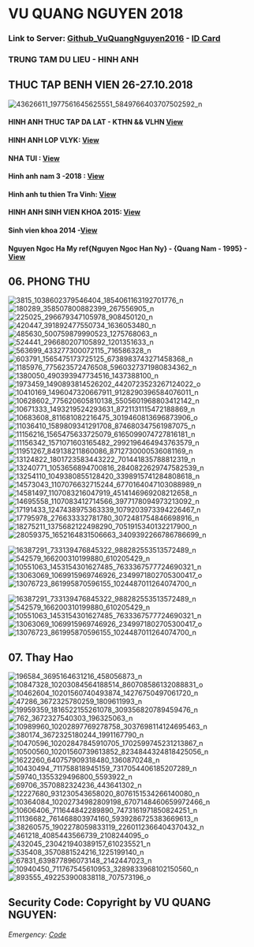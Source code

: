 # VU QUANG NGUYEN 2018 
### Link to Server: [Github_VuQuangNguyen2016](https://vuquangnguyen2016.github.io/Webpage/) - [ID Card](https://github.com/vuquangnguyen2018/WebStudio/issues/12)
### TRUNG TAM DU LIEU  - HINH ANH
## THUC TAP BENH VIEN 26-27.10.2018
<!--ChoRayHospital20181026-->
![43626611_1977561645625551_5849766403707502592_n](https://user-images.githubusercontent.com/41269309/47566232-3a65d580-d955-11e8-8240-c4163af7967d.jpg)




#### HINH ANH THUC TAP DA LAT - KTHN && VLHN [View](https://github.com/vuquangnguyen2018/WebStudio/issues/2)
<!--Track 2-->
#### HINH ANH LOP VLYK: [View](https://github.com/vuquangnguyen2018/WebStudio/issues/3)
#### NHA TUI : [View](https://github.com/vuquangnguyen2018/WebStudio/issues/7)

<!--The end-->


#### Hinh anh nam 3 -2018 : [View](https://github.com/vuquangnguyen2018/WebStudio/issues/4)
#### Hinh anh tu thien Tra Vinh: [View](https://github.com/vuquangnguyen2018/WebStudio/issues/1)
#### HINH ANH SINH VIEN KHOA 2015: [View](https://github.com/vuquangnguyen2018/WebStudio/issues/8)
#### Sinh vien khoa 2014 -[View](https://github.com/vuquangnguyen2018/WebStudio/issues/5)
#### Nguyen Ngoc Ha My ref{Nguyen Ngoc Han Ny} - {Quang Nam - 1995} -[View](https://github.com/vuquangnguyen2018/WebStudio/issues/13)
## 06. PHONG THU
<!--Phong Thu-->

![3815_1038602379546404_1854061163192701776_n](https://user-images.githubusercontent.com/41269309/44953734-d0cfca80-aec1-11e8-91a6-6a6a3acd39e6.jpg)
![180289_358507800882399_267556905_n](https://user-images.githubusercontent.com/41269309/44953735-d0cfca80-aec1-11e8-8305-f3d7df1c7c73.jpg)
![225025_296679347105978_908450120_n](https://user-images.githubusercontent.com/41269309/44953736-d0cfca80-aec1-11e8-991c-3e7299bbe980.jpg)
![420447_391892477550734_1636053480_n](https://user-images.githubusercontent.com/41269309/44953737-d1686100-aec1-11e8-9681-593207c86055.jpg)
![485630_500759879990523_1275768063_n](https://user-images.githubusercontent.com/41269309/44953738-d1686100-aec1-11e8-867b-8f6bc7c5cb4d.jpg)
![524441_296680207105892_1201351633_n](https://user-images.githubusercontent.com/41269309/44953739-d200f780-aec1-11e8-8a4a-28d7ad70bbc9.jpg)
![563699_433277300072115_716586328_n](https://user-images.githubusercontent.com/41269309/44953740-d200f780-aec1-11e8-816b-719dc677755a.jpg)
![603791_1565475173725125_6738983743271458368_n](https://user-images.githubusercontent.com/41269309/44953741-d2998e00-aec1-11e8-9101-eb1a74a260da.jpg)
![1185976_775623572476508_5960327371980834362_n](https://user-images.githubusercontent.com/41269309/44953742-d2998e00-aec1-11e8-92d7-89ab47bcf997.jpg)
![1380050_490393947734516_1437388100_n](https://user-images.githubusercontent.com/41269309/44953743-d3322480-aec1-11e8-866b-d15efb6aacbe.jpg)
![1973459_1490893814526202_4420723523267124022_o](https://user-images.githubusercontent.com/41269309/44953744-d3322480-aec1-11e8-87c6-75d6b5861442.jpg)
![10410169_1496047320667911_9128290396584076011_n](https://user-images.githubusercontent.com/41269309/44953745-d3cabb00-aec1-11e8-9cb7-b48f26ec3dc1.jpg)
![10628602_775620605810138_5505601968803412142_n](https://user-images.githubusercontent.com/41269309/44953746-d3cabb00-aec1-11e8-8458-1d2235b393c5.jpg)
![10671333_1493219524293631_8721131115472188869_n](https://user-images.githubusercontent.com/41269309/44953747-d4635180-aec1-11e8-90b7-27ec38543dcd.jpg)
![10683608_811681082216475_3019460813696873906_o](https://user-images.githubusercontent.com/41269309/44953748-d4635180-aec1-11e8-8bb1-d8792248a8e1.jpg)
![11036410_1589809341291708_874680347561987075_n](https://user-images.githubusercontent.com/41269309/44953749-d4fbe800-aec1-11e8-9fd0-c53012233993.jpg)
![11156216_1565475633725079_6165099074727816181_n](https://user-images.githubusercontent.com/41269309/44953750-d4fbe800-aec1-11e8-9c63-72092a895134.jpg)
![11156342_1571071603165482_2992196464943763579_n](https://user-images.githubusercontent.com/41269309/44953751-d5947e80-aec1-11e8-9bfe-1fb466b06540.jpg)
![11951267_849138211860086_8712730000536081169_n](https://user-images.githubusercontent.com/41269309/44953752-d62d1500-aec1-11e8-8c18-ac2e39962744.jpg)
![13124822_1801723583443222_701441835788812319_n](https://user-images.githubusercontent.com/41269309/44953753-d62d1500-aec1-11e8-8906-a2b06fabe0d7.jpg)
![13240771_1053656894700816_2840822629747582539_n](https://user-images.githubusercontent.com/41269309/44953754-d6c5ab80-aec1-11e8-977b-18c5fcff3760.jpg)
![13254110_1049380855128420_3398915741284808618_n](https://user-images.githubusercontent.com/41269309/44953755-d6c5ab80-aec1-11e8-9061-ca898e9cf443.jpg)
![14573043_1107076632715244_6770164047103088989_n](https://user-images.githubusercontent.com/41269309/44953756-d75e4200-aec1-11e8-9fcb-80f06fb6c522.jpg)
![14581497_1107083216047919_4514146969208212658_n](https://user-images.githubusercontent.com/41269309/44953757-d7f6d880-aec1-11e8-9302-58ba25b12f71.jpg)
![14695558_1107083412714566_3977178094973213092_n](https://user-images.githubusercontent.com/41269309/44953758-d7f6d880-aec1-11e8-89c7-9303ddc5dfb9.jpg)
![17191433_1247438975363339_1079203973394226467_n](https://user-images.githubusercontent.com/41269309/44953759-d88f6f00-aec1-11e8-953a-5883ca416baf.jpg)
![17795978_276633332781780_3072481754846698916_n](https://user-images.githubusercontent.com/41269309/44953760-d88f6f00-aec1-11e8-9522-f1bab7eb2a9b.jpg)
![18275211_1375682122498290_7051915340132217900_n](https://user-images.githubusercontent.com/41269309/44953761-d9280580-aec1-11e8-9a87-c536ee4b0adc.jpg)
![28059375_1652164831506663_3409392266786786699_n](https://user-images.githubusercontent.com/41269309/44953762-d9280580-aec1-11e8-94e8-ea0fd0e8e68b.jpg)
<!--Mai - NY-->
![16387291_733139476845322_988282553513572489_n](https://user-images.githubusercontent.com/41269309/44953786-69fee100-aec2-11e8-9644-4f25dba77b4d.jpg)
![542579_166200310199880_610205429_n](https://user-images.githubusercontent.com/41269309/44953788-7125ef00-aec2-11e8-9754-6594ec12b65f.jpg)
![10551063_1453154301627485_7633367577724690321_n](https://user-images.githubusercontent.com/41269309/44953789-71be8580-aec2-11e8-8043-8ebab23598fd.jpg)
![13063069_1069915969746926_2349971802705300417_o](https://user-images.githubusercontent.com/41269309/44953790-72571c00-aec2-11e8-91b0-a77a7896be9c.jpg)
![13076723_861995870596155_1024487011264074700_n](https://user-images.githubusercontent.com/41269309/44953791-72571c00-aec2-11e8-8b69-536841ad51ef.jpg)
<!--Mai - NY-->
![16387291_733139476845322_988282553513572489_n](https://user-images.githubusercontent.com/41269309/44953786-69fee100-aec2-11e8-9644-4f25dba77b4d.jpg)
![542579_166200310199880_610205429_n](https://user-images.githubusercontent.com/41269309/44953788-7125ef00-aec2-11e8-9754-6594ec12b65f.jpg)
![10551063_1453154301627485_7633367577724690321_n](https://user-images.githubusercontent.com/41269309/44953789-71be8580-aec2-11e8-8043-8ebab23598fd.jpg)
![13063069_1069915969746926_2349971802705300417_o](https://user-images.githubusercontent.com/41269309/44953790-72571c00-aec2-11e8-91b0-a77a7896be9c.jpg)
![13076723_861995870596155_1024487011264074700_n](https://user-images.githubusercontent.com/41269309/44953791-72571c00-aec2-11e8-8b69-536841ad51ef.jpg)

## 07. Thay Hao
<!-- Le Cong Hao-->

![196584_3695164631216_458056873_n](https://user-images.githubusercontent.com/41269309/44954082-d4665000-aec7-11e8-8a2d-64e1f8dc4db5.jpg)
![10847328_10203084564188514_860708586132088831_o](https://user-images.githubusercontent.com/41269309/44954083-d4665000-aec7-11e8-9816-5e61be41b233.jpg)
![10462604_10201560740493874_14276750497061720_n](https://user-images.githubusercontent.com/41269309/44954084-d4fee680-aec7-11e8-9a87-9d88df92e74b.jpg)
![47286_3672325780259_1809611993_n](https://user-images.githubusercontent.com/41269309/44954085-d4fee680-aec7-11e8-8d78-ffe1f6bfce3a.jpg)
![19959359_1816522155261078_309356820789459476_n](https://user-images.githubusercontent.com/41269309/44954086-d6301380-aec7-11e8-915d-57331c93c948.jpg)
![762_3672327540303_196325063_n](https://user-images.githubusercontent.com/41269309/44954087-d6301380-aec7-11e8-9066-6bc53d37a656.jpg)
![10989960_10202897769278758_3037698114124695463_n](https://user-images.githubusercontent.com/41269309/44954089-d6c8aa00-aec7-11e8-937b-6dfebfee7a9b.jpg)
![380174_3672325180244_1991167790_n](https://user-images.githubusercontent.com/41269309/44954090-d7614080-aec7-11e8-8878-ae926396af43.jpg)
![10470596_10202847845910705_1702599745231213867_n](https://user-images.githubusercontent.com/41269309/44954091-d7614080-aec7-11e8-820f-470b2211aaa7.jpg)
![10500560_10201560739613852_8234844324818425056_n](https://user-images.githubusercontent.com/41269309/44954092-d7f9d700-aec7-11e8-8525-30f6124869f9.jpg)
![1622260_640757909318480_1360870248_n](https://user-images.githubusercontent.com/41269309/44954093-d8926d80-aec7-11e8-85ae-21df38d92459.jpg)
![10430494_711758818945159_7317054406185207289_n](https://user-images.githubusercontent.com/41269309/44954094-d8926d80-aec7-11e8-8b19-6f7904231adf.jpg)
![59740_1355329496800_5593922_n](https://user-images.githubusercontent.com/41269309/44954095-d92b0400-aec7-11e8-86f8-fb915b27f43f.jpg)
![69706_3570882324236_443641302_n](https://user-images.githubusercontent.com/41269309/44954096-d9c39a80-aec7-11e8-84c7-c01cbb428470.jpg)
![12227680_931230543658020_8076151534266140080_n](https://user-images.githubusercontent.com/41269309/44954097-d9c39a80-aec7-11e8-87f1-2c7e907006db.jpg)
![10364084_10202734982809198_6707148460659972466_n](https://user-images.githubusercontent.com/41269309/44954098-da5c3100-aec7-11e8-9975-32b0e43bdd7e.jpg)
![10606406_711644842289890_7473161971850824251_n](https://user-images.githubusercontent.com/41269309/44954099-da5c3100-aec7-11e8-9a67-7db8973ab352.jpg)
![11136682_761468803974160_5939286725383669613_n](https://user-images.githubusercontent.com/41269309/44954100-daf4c780-aec7-11e8-81d1-d20ff716f9b2.jpg)
![38260575_1902278059833119_2260112366404370432_n](https://user-images.githubusercontent.com/41269309/44954101-db8d5e00-aec7-11e8-9428-99761f288915.jpg)
![461218_4085443566739_2108244095_o](https://user-images.githubusercontent.com/41269309/44954102-db8d5e00-aec7-11e8-8bde-a54da362050d.jpg)
![432045_230421940389157_610235521_n](https://user-images.githubusercontent.com/41269309/44954103-dc25f480-aec7-11e8-8821-fcacaa7b7795.jpg)
![535408_3570881524216_1225199140_n](https://user-images.githubusercontent.com/41269309/44954104-dc25f480-aec7-11e8-8eee-0bba2a81e0e0.jpg)
![67831_639877896073148_2142447023_n](https://user-images.githubusercontent.com/41269309/44954105-dcbe8b00-aec7-11e8-9c3b-2078dc370f5d.jpg)
![10940450_711767545610953_3289833968102150560_n](https://user-images.githubusercontent.com/41269309/44954106-dd572180-aec7-11e8-9264-b556402eeb96.jpg)
![893555_492253900838118_707573196_o](https://user-images.githubusercontent.com/41269309/44954107-dd572180-aec7-11e8-9746-1bf3917dcc65.jpg)


## Security Code: Copyright by VU QUANG NGUYEN:  

###### Emergency: [Code](https://github.com/vuquangnguyen2018/WebStudio/issues/12)

